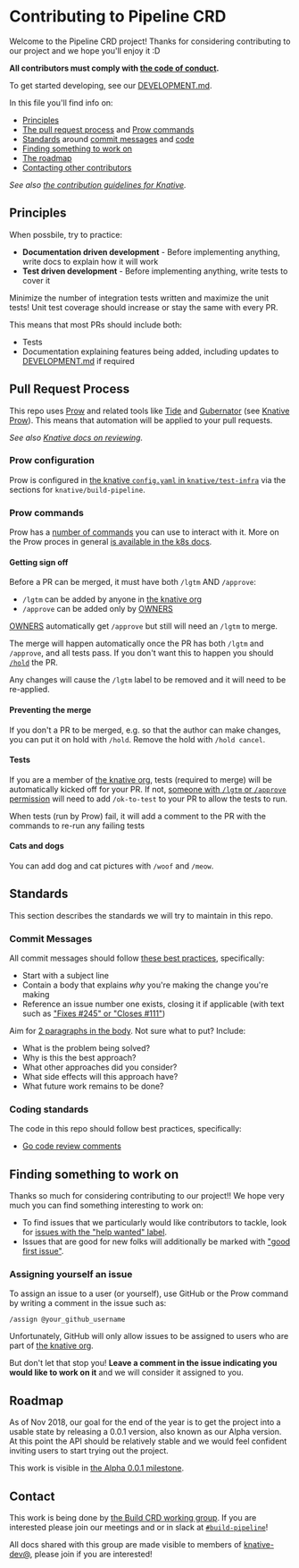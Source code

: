 # Contributing to Pipeline CRD

Welcome to the Pipeline CRD project! Thanks for considering contributing to our project and we hope you'll enjoy it :D

**All contributors must comply with [the code of conduct](./code-of-conduct.md).**

To get started developing, see our [DEVELOPMENT.md](./DEVELOPMENT.md).

In this file you'll find info on:

- [Principles](#principles)
- [The pull request process](#pull-request-process) and [Prow commands](#prow-commands)
- [Standards](#standards) around [commit messages](#commit-messages) and [code](#coding-standards)
- [Finding something to work on](#finding-something-to-work-on)
- [The roadmap](#roadmap)
- [Contacting other contributors](#contact)

_See also [the contribution guidelines for Knative](https://github.com/knative/docs/blob/master/community/CONTRIBUTING.md)._

## Principles

When possbile, try to practice:

- **Documentation driven development** - Before implementing anything, write docs to explain
  how it will work
- **Test driven development** - Before implementing anything, write tests to cover it

Minimize the number of integration tests written and maximize the unit tests! Unit test
coverage should increase or stay the same with every PR.

This means that most PRs should include both:

- Tests
- Documentation explaining features being added, including updates to [DEVELOPMENT.md](./DEVELOPMENT.md) if required

## Pull Request Process

This repo uses [Prow](https://github.com/kubernetes/test-infra/tree/master/prow)
and related tools like [Tide](https://github.com/kubernetes/test-infra/tree/master/prow/tide)
and [Gubernator](https://github.com/kubernetes/test-infra/tree/master/gubernator)
(see [Knative Prow](https://github.com/knative/test-infra/blob/master/ci/prow/prow_setup.md)).
This means that automation will be applied to your pull requests.

_See also [Knative docs on reviewing](https://github.com/knative/docs/blob/master/community/REVIEWING.md)._

### Prow configuration

Prow is configured in [the knative `config.yaml` in `knative/test-infra`](https://github.com/knative/test-infra/blob/master/ci/prow/config.yaml)
via the sections for `knative/build-pipeline`.

### Prow commands

Prow has a [number of commands](https://prow.knative.dev/command-help) you can use to interact with it.
More on the Prow proces in general
[is available in the k8s docs](https://github.com/kubernetes/community/blob/master/contributors/guide/owners.md#the-code-review-process).

#### Getting sign off

Before a PR can be merged, it must have both `/lgtm` AND `/approve`:

- `/lgtm` can be added by anyone in [the knative org](https://github.com/orgs/knative/people)
- `/approve` can be added only by [OWNERS](https://github.com/knative/build-pipeline/blob/master/OWNERS)

[OWNERS](https://github.com/knative/build-pipeline/blob/master/OWNERS) automatically get `/approve`
but still will need an `/lgtm` to merge.

The merge will happen automatically once the PR has both `/lgtm` and `/approve`,
and all tests pass. If you don't want this to happen you should [`/hold`](#preventing-the-merge)
the PR.

Any changes will cause the `/lgtm` label to be removed and it will need to be re-applied.

#### Preventing the merge

If you don't a PR to be merged, e.g. so that the author can make changes, you can put it on hold with `/hold`.
Remove the hold with `/hold cancel`.

#### Tests

If you are a member of [the knative org](https://github.com/orgs/knative/people), tests (required to merge)
will be automatically kicked off for your PR. If not,
[someone with `/lgtm` or `/approve` permission](#getting-sign-off)
will need to add `/ok-to-test` to your PR to allow the tests to run.

When tests (run by Prow) fail, it will add a comment to the PR with the commands to re-run any failing tests

#### Cats and dogs

You can add dog and cat pictures with `/woof` and `/meow`.

## Standards

This section describes the standards we will try to maintain in this repo.

### Commit Messages

All commit messages should follow [these best practices](https://chris.beams.io/posts/git-commit/),
specifically:

- Start with a subject line
- Contain a body that explains _why_ you're making the change you're making
- Reference an issue number one exists, closing it if applicable (with text such as
  ["Fixes #245" or "Closes #111"](https://help.github.com/articles/closing-issues-using-keywords/))

Aim for [2 paragraphs in the body](https://www.youtube.com/watch?v=PJjmw9TRB7s).
Not sure what to put? Include:

- What is the problem being solved?
- Why is this the best approach?
- What other approaches did you consider?
- What side effects will this approach have?
- What future work remains to be done?

### Coding standards

The code in this repo should follow best practices, specifically:

- [Go code review comments](https://github.com/golang/go/wiki/CodeReviewComments)

## Finding something to work on

Thanks so much for considering contributing to our project!! We hope very much you can find something
interesting to work on:

- To find issues that we particularly would like contributors to tackle, look for
  [issues with the "help wanted" label](https://github.com/knative/build-pipeline/issues?q=is%3Aissue+is%3Aopen+label%3A%22help+wanted%22).
- Issues that are good for new folks will additionally be marked with
  ["good first issue"](https://github.com/knative/build-pipeline/issues?q=is%3Aissue+is%3Aopen+label%3A%22good+first+issue%22).

### Assigning yourself an issue

To assign an issue to a user (or yourself), use GitHub or the Prow command by writing a comment
in the issue such as:

```none
/assign @your_github_username
```

Unfortunately, GitHub will only allow issues to be assigned to users who are part of
[the knative org](https://github.com/orgs/knative/people).

But don't let that stop you! **Leave a comment in the issue indicating you would like to work
on it** and we will consider it assigned to you.

## Roadmap

As of Nov 2018, our goal for the end of the year is to get the project into a usable state by
releasing a 0.0.1 version, also known as our Alpha version. At this point the API should be relatively
stable and we would feel confident inviting users to start trying out the project.

This work is visible in [the Alpha 0.0.1 milestone](https://github.com/knative/build-pipeline/milestone/2).

## Contact

This work is being done by
[the Build CRD working group](https://github.com/knative/docs/blob/master/community/WORKING-GROUPS.md#build).
If you are interested please join our meetings and or in slack at
[`#build-pipeline`](https://knative.slack.com/messages/build-pipeline)!

All docs shared with this group are made visible to members of
[knative-dev@](https://groups.google.com/forum/#!forum/knative-dev), please join if you are interested!
